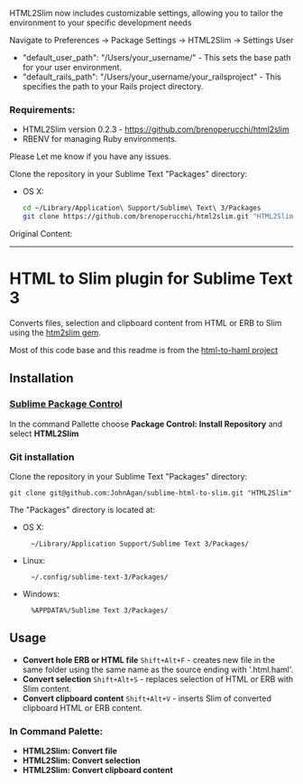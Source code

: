 HTML2Slim now includes customizable settings, allowing you to tailor the environment to your specific development needs

Navigate to Preferences -> Package Settings -> HTML2Slim -> Settings User

- "default_user_path": "/Users/your_username/" - This sets the base path for your user environment.
- "default_rails_path": "/Users/your_username/your_railsproject" - This specifies the path to your Rails project directory.

### Requirements:
- HTML2Slim version 0.2.3 - https://github.com/brenoperucchi/html2slim
- RBENV for managing Ruby environments.

Please Let me know if you have any issues.

Clone the repository in your Sublime Text "Packages" directory:
* OS X:

    ```bash
    cd ~/Library/Application\ Support/Sublime\ Text\ 3/Packages
    git clone https://github.com/brenoperucchi/html2slim.git "HTML2Slim"
    ```

Original Content:

--------------------------------------------------------------------------------------------------------------------------
# HTML to Slim plugin for Sublime Text 3

Converts files, selection and clipboard content from HTML or ERB to Slim using the [htm2slim gem](https://github.com/slim-template/html2slim).

Most of this code base and this readme is from the [html-to-haml project](https://github.com/pavelpachkovskij/sublime-html-to-haml)

## Installation

### [Sublime Package Control](http://wbond.net/sublime_packages/package_control)

In the command Pallette choose **Package Control: Install Repository** and select **HTML2Slim**

### Git installation

Clone the repository in your Sublime Text "Packages" directory:

    git clone git@github.com:JohnAgan/sublime-html-to-slim.git "HTML2Slim"

The "Packages" directory is located at:

* OS X:

        ~/Library/Application Support/Sublime Text 3/Packages/

* Linux:

        ~/.config/sublime-text-3/Packages/

* Windows:

        %APPDATA%/Sublime Text 3/Packages/

## Usage

* **Convert hole ERB or HTML file** `Shift+Alt+F` - creates new file in the same folder using the same name as the source ending with '.html.haml'.
* **Convert selection** `Shift+Alt+S` - replaces selection of HTML or ERB with Slim content.
* **Convert clipboard content** `Shift+Alt+V` - inserts Slim of converted clipboard HTML or ERB content.

### In Command Palette:

* **HTML2Slim: Convert file**
* **HTML2Slim: Convert selection**
* **HTML2Slim: Convert clipboard content**